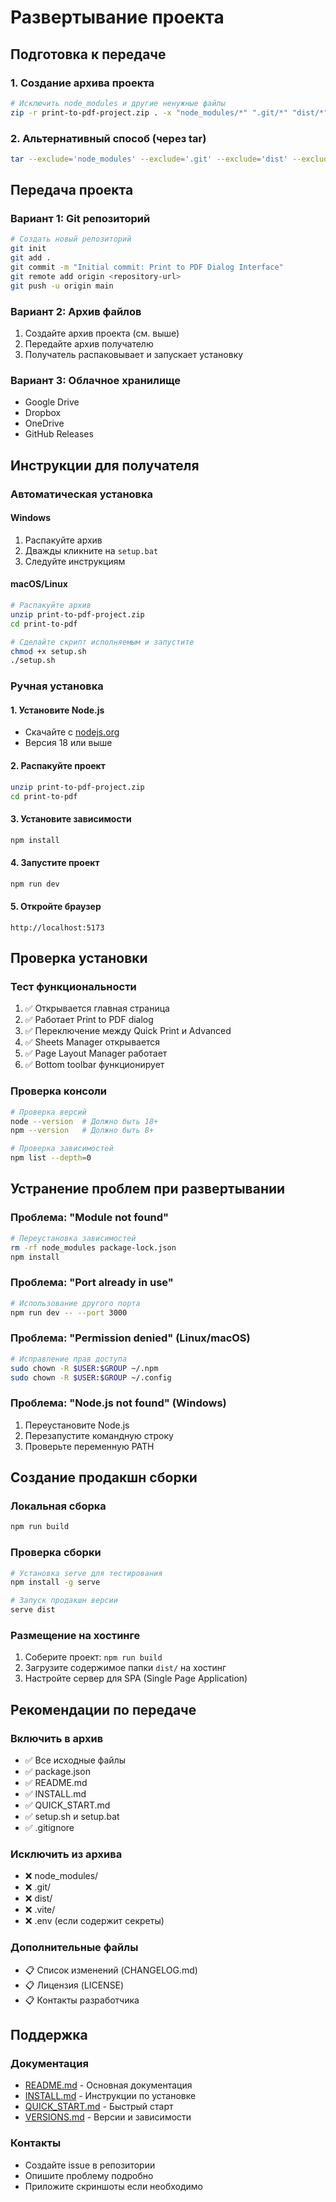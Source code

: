 # Развертывание проекта

## Подготовка к передаче

### 1. Создание архива проекта

```bash
# Исключить node_modules и другие ненужные файлы
zip -r print-to-pdf-project.zip . -x "node_modules/*" ".git/*" "dist/*" ".vite/*"
```

### 2. Альтернативный способ (через tar)

```bash
tar --exclude='node_modules' --exclude='.git' --exclude='dist' --exclude='.vite' -czf print-to-pdf-project.tar.gz .
```

## Передача проекта

### Вариант 1: Git репозиторий

```bash
# Создать новый репозиторий
git init
git add .
git commit -m "Initial commit: Print to PDF Dialog Interface"
git remote add origin <repository-url>
git push -u origin main
```

### Вариант 2: Архив файлов

1. Создайте архив проекта (см. выше)
2. Передайте архив получателю
3. Получатель распаковывает и запускает установку

### Вариант 3: Облачное хранилище

- Google Drive
- Dropbox
- OneDrive
- GitHub Releases

## Инструкции для получателя

### Автоматическая установка

#### Windows

1. Распакуйте архив
2. Дважды кликните на `setup.bat`
3. Следуйте инструкциям

#### macOS/Linux

```bash
# Распакуйте архив
unzip print-to-pdf-project.zip
cd print-to-pdf

# Сделайте скрипт исполняемым и запустите
chmod +x setup.sh
./setup.sh
```

### Ручная установка

#### 1. Установите Node.js

- Скачайте с [nodejs.org](https://nodejs.org/)
- Версия 18 или выше

#### 2. Распакуйте проект

```bash
unzip print-to-pdf-project.zip
cd print-to-pdf
```

#### 3. Установите зависимости

```bash
npm install
```

#### 4. Запустите проект

```bash
npm run dev
```

#### 5. Откройте браузер

```
http://localhost:5173
```

## Проверка установки

### Тест функциональности

1. ✅ Открывается главная страница
2. ✅ Работает Print to PDF dialog
3. ✅ Переключение между Quick Print и Advanced
4. ✅ Sheets Manager открывается
5. ✅ Page Layout Manager работает
6. ✅ Bottom toolbar функционирует

### Проверка консоли

```bash
# Проверка версий
node --version  # Должно быть 18+
npm --version   # Должно быть 8+

# Проверка зависимостей
npm list --depth=0
```

## Устранение проблем при развертывании

### Проблема: "Module not found"

```bash
# Переустановка зависимостей
rm -rf node_modules package-lock.json
npm install
```

### Проблема: "Port already in use"

```bash
# Использование другого порта
npm run dev -- --port 3000
```

### Проблема: "Permission denied" (Linux/macOS)

```bash
# Исправление прав доступа
sudo chown -R $USER:$GROUP ~/.npm
sudo chown -R $USER:$GROUP ~/.config
```

### Проблема: "Node.js not found" (Windows)

1. Переустановите Node.js
2. Перезапустите командную строку
3. Проверьте переменную PATH

## Создание продакшн сборки

### Локальная сборка

```bash
npm run build
```

### Проверка сборки

```bash
# Установка serve для тестирования
npm install -g serve

# Запуск продакшн версии
serve dist
```

### Размещение на хостинге

1. Соберите проект: `npm run build`
2. Загрузите содержимое папки `dist/` на хостинг
3. Настройте сервер для SPA (Single Page Application)

## Рекомендации по передаче

### Включить в архив

- ✅ Все исходные файлы
- ✅ package.json
- ✅ README.md
- ✅ INSTALL.md
- ✅ QUICK_START.md
- ✅ setup.sh и setup.bat
- ✅ .gitignore

### Исключить из архива

- ❌ node_modules/
- ❌ .git/
- ❌ dist/
- ❌ .vite/
- ❌ .env (если содержит секреты)

### Дополнительные файлы

- 📋 Список изменений (CHANGELOG.md)
- 📋 Лицензия (LICENSE)
- 📋 Контакты разработчика

## Поддержка

### Документация

- [README.md](README.md) - Основная документация
- [INSTALL.md](INSTALL.md) - Инструкции по установке
- [QUICK_START.md](QUICK_START.md) - Быстрый старт
- [VERSIONS.md](VERSIONS.md) - Версии и зависимости

### Контакты

- Создайте issue в репозитории
- Опишите проблему подробно
- Приложите скриншоты если необходимо
